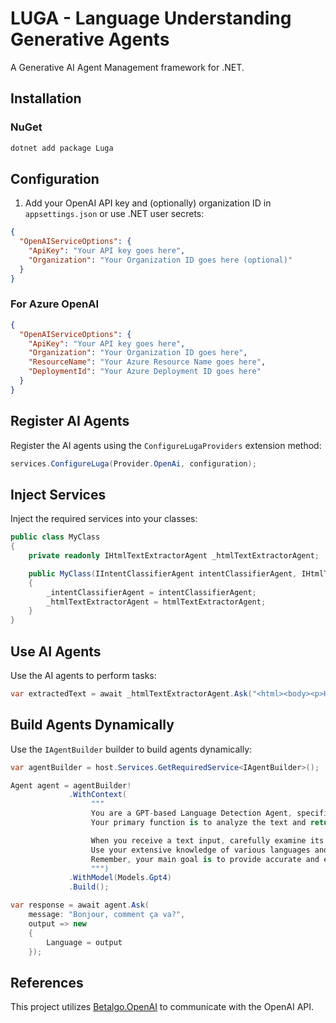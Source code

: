 # LUGA - Language Understanding Generative Agents

A Generative AI Agent Management framework for .NET.

## Installation

### NuGet

```bash
dotnet add package Luga
```

## Configuration

1. Add your OpenAI API key and (optionally) organization ID in `appsettings.json` or use .NET user secrets:

```json
{
  "OpenAIServiceOptions": {
    "ApiKey": "Your API key goes here",
    "Organization": "Your Organization ID goes here (optional)"
  }
}
``` 

### For Azure OpenAI

```json
{
  "OpenAIServiceOptions": {
    "ApiKey": "Your API key goes here",
    "Organization": "Your Organization ID goes here",
    "ResourceName": "Your Azure Resource Name goes here",
    "DeploymentId": "Your Azure Deployment ID goes here"
  }
}
``` 

## Register AI Agents

Register the AI agents using the `ConfigureLugaProviders` extension method:

```csharp
services.ConfigureLuga(Provider.OpenAi, configuration);
```

## Inject Services

Inject the required services into your classes:

```csharp
public class MyClass
{
    private readonly IHtmlTextExtractorAgent _htmlTextExtractorAgent;

    public MyClass(IIntentClassifierAgent intentClassifierAgent, IHtmlTextExtractorAgent htmlTextExtractorAgent)
    {
        _intentClassifierAgent = intentClassifierAgent;
        _htmlTextExtractorAgent = htmlTextExtractorAgent;
    }
} 
```

## Use AI Agents

Use the AI agents to perform tasks:

```csharp
var extractedText = await _htmlTextExtractorAgent.Ask("<html><body><p>Hello, World!</p></body></html>");
``` 

## Build Agents Dynamically

Use the `IAgentBuilder` builder to build agents dynamically:

```csharp
var agentBuilder = host.Services.GetRequiredService<IAgentBuilder>();

Agent agent = agentBuilder!
             .WithContext(
                  """
                  You are a GPT-based Language Detection Agent, specifically designed to identify the language of a given text.
                  Your primary function is to analyze the text and return the language it is written in, using ISO 639-1 language codes (e.g., 'en' for English, 'es' for Spanish, 'fr' for French).

                  When you receive a text input, carefully examine its content and determine the language with high accuracy.
                  Use your extensive knowledge of various languages and linguistic patterns to identify the correct language code.
                  Remember, your main goal is to provide accurate and efficient language detection for any text input you receive.
                  """)
             .WithModel(Models.Gpt4)
             .Build();

var response = await agent.Ask(
    message: "Bonjour, comment ça va?",
    output => new
    {
        Language = output
    });
```

## References


This project utilizes [Betalgo.OpenAI](https://github.com/betalgo/openai) to communicate with the OpenAI API.